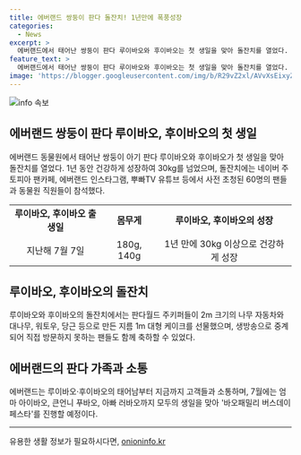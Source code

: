 ```yaml
---
title: 에버랜드 쌍둥이 판다 돌잔치! 1년만에 폭풍성장
categories:
  - News
excerpt: >
  에버랜드에서 태어난 쌍둥이 판다 루이바오와 후이바오는 첫 생일을 맞아 돌잔치를 열었다. 1년 만에 건강하게 성장해 몸무게가 30kg를 넘었으며, 돌잔치에는 팬들과 동물원 직원들이 참석했다. 주키퍼들은 대형 케이크와 축하 메시지를 선물했으며, 생방송을 통해 팬들과 소통했다. 에버랜드는 8월 4일까지 판다 가족들의 생일을 축하하는 바오패밀리 버스데이 페스타를 진행할 예정이다.
feature_text: >
  에버랜드에서 태어난 쌍둥이 판다 루이바오와 후이바오는 첫 생일을 맞아 돌잔치를 열었다. 1년 만에 건강하게 성장해 몸무게가 30kg를 넘었으며, 돌잔치에는 팬들과 동물원 직원들이 참석했다. 주키퍼들은 대형 케이크와 축하 메시지를 선물했으며, 생방송을 통해 팬들과 소통했다. 에버랜드는 8월 4일까지 판다 가족들의 생일을 축하하는 바오패밀리 버스데이 페스타를 진행할 예정이다.
image: 'https://blogger.googleusercontent.com/img/b/R29vZ2xl/AVvXsEixyZcFfHzMRdzZMjFBmAUKJYCLCGyLL1o632UiGVXcaFdKo_bkvkuCioo0uUKlGfBVcT3P84aROyZIXSBEx3Aw5nCQ3pTgDom1WDC4m8eifvWiAmWEEVb4x6G_l8C0QH225ldMjyaFvpxGEBGNO37VmDTDMHGhJPq73UglMfDca1-0aw/s1600/blogspot.png'
---
```


<p><img src="https://blogger.googleusercontent.com/img/b/R29vZ2xl/AVvXsEixyZcFfHzMRdzZMjFBmAUKJYCLCGyLL1o632UiGVXcaFdKo_bkvkuCioo0uUKlGfBVcT3P84aROyZIXSBEx3Aw5nCQ3pTgDom1WDC4m8eifvWiAmWEEVb4x6G_l8C0QH225ldMjyaFvpxGEBGNO37VmDTDMHGhJPq73UglMfDca1-0aw/s1600/blogspot.png" alt="info 속보" /></p>

<h2 data-ke-size="size26">에버랜드 쌍둥이 판다 루이바오, 후이바오의 첫 생일</h2>

<p data-ke-size="size16">에버랜드 동물원에서 태어난 쌍둥이 아기 판다 루이바오와 후이바오가 첫 생일을 맞아 돌잔치를 열었다. 1년 동안 건강하게 성장하여 30kg를 넘었으며, 돌잔치에는 네이버 주토피아 팬카페, 에버랜드 인스타그램, 뿌빠TV 유튜브 등에서 사전 초청된 60명의 팬들과 동물원 직원들이 참석했다.</p>

<table>
  <tr>
    <td style="text-align: center; height: 17px;"><b>루이바오, 후이바오 출생일</b></td>
    <td style="text-align: center; height: 17px;"><b>몸무게</b></td>
    <td style="text-align: center; height: 17px;"><b>루이바오, 후이바오의 성장</b></td>
  </tr>
  <tr>
    <td style="text-align: center; height: 17px;">지난해 7월 7일</td>
    <td style="text-align: center; height: 17px;">180g, 140g</td>
    <td style="text-align: center; height: 17px;">1년 만에 30kg 이상으로 건강하게 성장</td>
  </tr>
</table>

<h2 data-ke-size="size26">루이바오, 후이바오의 돌잔치</h2>

<p data-ke-size="size16">루이바오와 후이바오의 돌잔치에서는 판다월드 주키퍼들이 2m 크기의 나무 자동차와 대나무, 워토우, 당근 등으로 만든 지름 1m 대형 케이크를 선물했으며, 생방송으로 중계되어 직접 방문하지 못하는 팬들도 함께 축하할 수 있었다.</p>

<h2 data-ke-size="size26">에버랜드의 판다 가족과 소통</h2>

<p data-ke-size="size16">에버랜드는 루이바오·후이바오의 태어남부터 지금까지 고객들과 소통하며, 7월에는 엄마 아이바오, 큰언니 푸바오, 아빠 러바오까지 모두의 생일을 맞아 '바오패밀리 버스데이 페스타'를 진행할 예정이다.</p>

<hr>
유용한 생활 정보가 필요하시다면, <a href="https://onioninfo.kr" rel="dofollow">onioninfo.kr</a>


